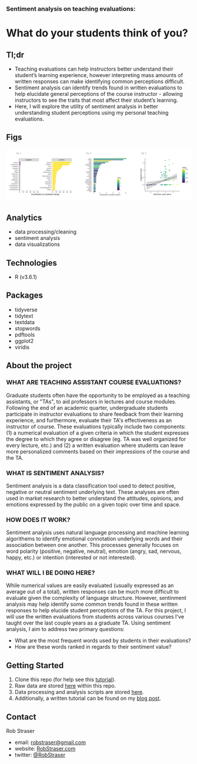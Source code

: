 ### Sentiment analysis on teaching evaluations:
# What do your students think of you?

## Tl;dr

* Teaching evaluations can help instructors better understand their student’s learning experience, however interpreting mass amounts of written responses can make identifying common perceptions difficult. 
* Sentiment analysis can identify trends found in written evaluations to help elucidate general perceptions of the course instructor - allowing instructors to see the traits that most affect their student’s learning. 
* Here, I will explore the utility of sentiment analysis in better understanding student perceptions using my personal teaching evaluations.

## Figs
![all_figs](https://github.com/rstraser/iEval_sentiment_analysis/blob/main/fig/all_figs.png)


## Analytics
* data processing/cleaning
* sentiment analysis
* data visualizations

## Technologies
* R (v3.6.1)

## Packages
* tidyverse
* tidytext
* textdata
* stopwords
* pdftools
* ggplot2
* viridis


## About the project

### WHAT ARE TEACHING ASSISTANT COURSE EVALUATIONS?

Graduate students often have the opportunity to be employed as a teaching assistants, or "TAs", to aid professors in lectures and course modules. Following the end of an academic quarter, undergraduate students participate in instructor evaluations to share feedback from their learning experience, and furthermore, evaluate their TA's effectiveness as an instructor of course. These evaluations typically include two components: (1) a numerical evaluation of a given criteria in which the student expresses the degree to which they agree or disagree (eg. TA was well organized for every lecture, etc.) and (2) a written evaluation where students can leave more personalized comments based on their impressions of the course and the TA.

### WHAT IS SENTIMENT ANALYSIS?

Sentiment analysis is a data classification tool used to detect positive, negative or neutral sentiment underlying text. These analyses are often used in market research to better understand the attitudes, opinions, and emotions expressed by the public on a given topic over time and space.

### HOW DOES IT WORK?

Sentiment analysis uses natural language processing and machine learning algorithems to identify emotional connotation underlying words and their association between one another. This processes generally focuses on word polarity (positive, negative, neutral), emotion (angry, sad, nervous, happy, etc.) or intention (interested or not interested).

### WHAT WILL I BE DOING HERE?

While numerical values are easily evaluated (usually expressed as an average out of a total), written responses can be much more difficult to evaluate given the complexity of language structure. However, sentinment analysis may help identify some common trends found in these written responses to help elucide student perceptions of the TA. For this project, I will use the written evaluations from students across various courses I've taught over the last couple years as a graduate TA. Using sentiment analysis, I aim to address two primary questions:

* What are the most frequent words used by students in their evaluations?
* How are these words ranked in regards to their sentiment value?

## Getting Started

1. Clone this repo (for help see this [tutorial](https://help.github.com/articles/cloning-a-repository/)).
2. Raw data are stored [here](https://github.com/rstraser/iEval_sentiment_analysis/blob/main/data/iEval_Comments_concise.pdf) within this repo.    
3. Data processing and analysis scripts are stored [here](https://github.com/rstraser/iEval_sentiment_analysis/blob/main/Sentiment_analysis_iEvals.Rmd).
4. Additionally, a written tutorial can be found on my [blog post](https://www.robstraser.com/blog-1/sentiment-analysis-course-eval).  


## Contact

Rob Straser
* email: robstraser@gmail.com 
* website: [RobStraser.com](https://robstraser.com)
* twitter: [@RobStraser](https://twitter.com/RobStraser) 




